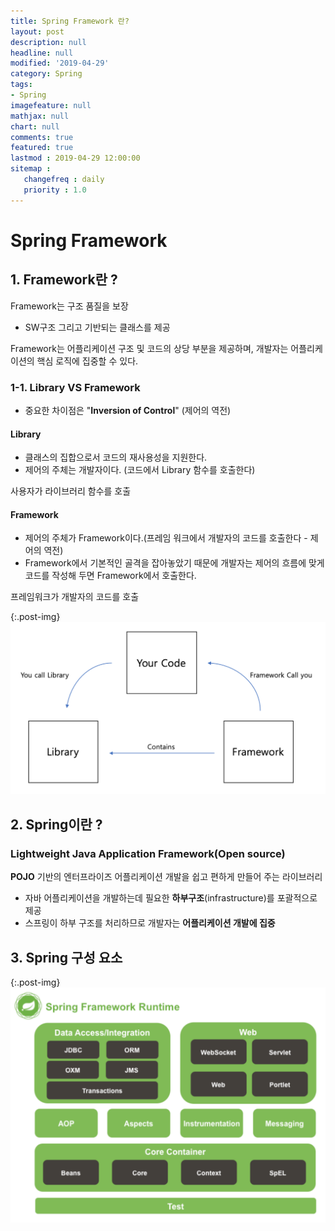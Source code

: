 ```yaml
---
title: Spring Framework 란?
layout: post
description: null
headline: null
modified: '2019-04-29'
category: Spring
tags:
- Spring
imagefeature: null
mathjax: null
chart: null
comments: true
featured: true
lastmod : 2019-04-29 12:00:00
sitemap :  
   changefreq : daily
   priority : 1.0
---
```


# Spring Framework  
  
## 1. Framework란 ?  
Framework는 구조 품질을 보장  
 - SW구조 그리고 기반되는 클래스를 제공  
   
Framework는 어플리케이션 구조 및 코드의 상당 부분을 제공하며, 개발자는 어플리케이션의 핵심 로직에 집중할 수 있다.

### 1-1. Library VS Framework  
 - 중요한 차이점은 "**Inversion of Control**" (제어의 역전)

#### Library
 - 클래스의 집합으로서 코드의 재사용성을 지원한다.
 - 제어의 주체는 개발자이다. (코드에서 Library 함수를 호출한다)

  사용자가 라이브러리 함수를 호출  
  
#### Framework  
 - 제어의 주체가 Framework이다.(프레임 워크에서 개발자의 코드를 호출한다 - 제어의 역전)  
 - Framework에서 기본적인 골격을 잡아놓았기 때문에 개발자는 제어의 흐름에 맞게 코드를 작성해 두면 Framework에서 호출한다.  

  프레임워크가 개발자의 코드를 호출  
  
{:.post-img}
![LibraryVSFramework](/images/post/libraryVSframework.png) 

## 2. Spring이란 ?  

### Lightweight Java Application Framework(Open source)  
  
**POJO** 기반의 엔터프라이즈 어플리케이션 개발을 쉽고 편하게 만들어 주는 라이브러리  
 - 자바 어플리케이션을 개발하는데 필요한 **하부구조**(infrastructure)를 포괄적으로 제공  
 - 스프링이 하부 구조를 처리하므로 개발자는 **어플리케이션 개발에 집중**  
   
## 3. Spring 구성 요소
  
{:.post-img}
![SpringStructure](/images/post/spring_structure.png) 
 